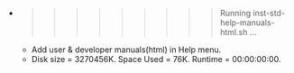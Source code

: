 * >>>>>>>>> Running inst-std-help-manuals-html.sh ...
  * Add user & developer manuals(html) in Help menu.
  * Disk size = 3270456K. Space Used = 76K. Runtime = 00:00:00:00.
